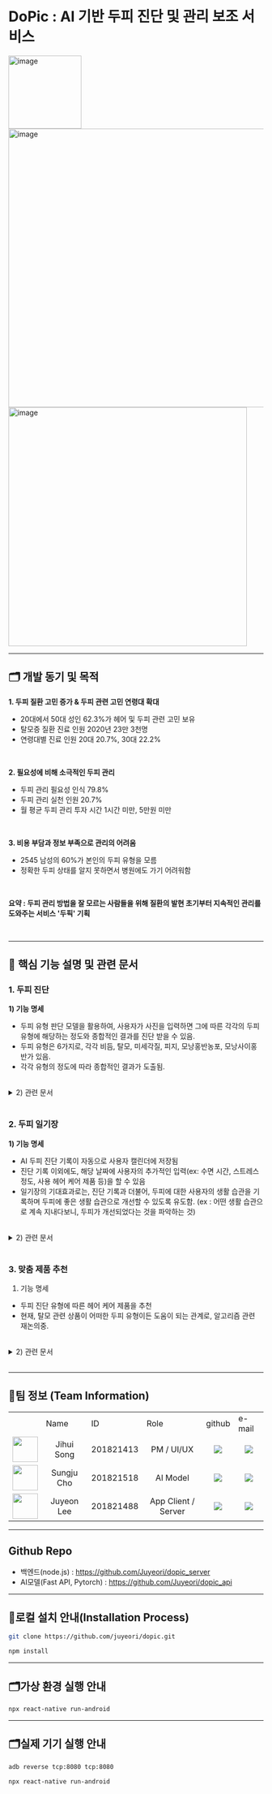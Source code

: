 # DoPic : AI 기반 두피 진단 및 관리 보조 서비스
<img width="144" alt="image" src="https://github.com/Juyeori/DoPic/assets/98978787/238112fd-4882-4cf4-965e-702e5cd30921">

<img width="549" alt="image" src="https://github.com/Juyeori/DoPic/assets/98978787/2fd2d2c9-a7bd-4829-9fb8-1fff70901c5c">
<img width="471" alt="image" src="https://github.com/Juyeori/DoPic/assets/98978787/4570e613-f857-48d9-a154-cf2aff4dd9ee">

---
## 🗂️ 개발 동기 및 목적

__1. 두피 질환 고민 증가 & 두피 관련 고민 연령대 확대__
 - 20대에서 50대 성인 62.3%가 헤어 및 두피 관련 고민 보유
 - 탈모증 질환 진료 인원 2020년 23만 3천명
 - 연령대별 진료 인원 20대 20.7%, 30대 22.2%

<br/>

__2. 필요성에 비해 소극적인 두피 관리__
 - 두피 관리 필요성 인식 79.8%
 - 두피 관리 실천 인원 20.7%
 - 월 평균 두피 관리 투자 시간 1시간 미만, 5만원 미만

<br/>

__3. 비용 부담과 정보 부족으로 관리의 어려움__
 - 2545 남성의 60%가 본인의 두피 유형을 모름
 - 정확한 두피 상태를 알지 못하면서 병원에도 가기 어려워함

 <br/>
 
__요약 : 두피 관리 방법을 잘 모르는 사람들을 위해 질환의 발현 초기부터 지속적인 관리를 도와주는 서비스 '두픽' 기획__

<br/>

---
## 📠 핵심 기능 설명 및 관련 문서


### 1. 두피 진단
 __1) 기능 명세__
  - 두피 유형 판단 모델을 활용하여, 사용자가 사진을 입력하면 그에 따른 각각의 두피 유형에 해당하는 정도와 종합적인 결과를 진단 받을 수 있음.
  - 두피 유형은 6가지로, 각각 비듬, 탈모, 미세각질, 피지, 모낭홍반농포, 모낭사이홍반가 있음.
  - 각각 유형의 정도에 따라 종합적인 결과가 도출됨.
 
 <br/>
 
 <details>
 <summary>2) 관련 문서</summary>
 <br/>
  - UseCase Diagram
 <br/>
 <br/>
  <p align='center'><img src="https://github.com/Juyeori/DoPic/assets/98978787/ed7b6485-d12b-4b14-a34f-c75fb40a4d8c.png" width=600 height=300/></p>
 <br/>
  <br/>
  - Activity Diagram
 <br/>
 <br/>
 <p align='center'><img src="https://github.com/Juyeori/DoPic/assets/98978787/7f5db738-39f5-4702-aea7-e50d1952e486.png" width=600 height=300/></p>
 <br/>
  <br/>
  - Sequence Diagram
 <br/>
 <br/>
 <p align='center'><img src="https://github.com/Juyeori/DoPic/assets/98978787/a4ce2a73-5a5b-4745-bff4-b1a9e1b147de.png" width=600 height=300/></p>
  
  </details>
<br/>

### 2. 두피 일기장
 __1) 기능 명세__
  - AI 두피 진단 기록이 자동으로 사용자 캘린더에 저장됨<br/>
  - 진단 기록 이외에도, 해당 날짜에 사용자의 추가적인 입력(ex: 수면 시간, 스트레스 정도, 사용 헤어 케어 제품 등)을 할 수 있음<br/>
  - 일기장의 기대효과로는, 진단 기록과 더불어, 두피에 대한 사용자의 생활 습관을 기록하며 두피에 좋은 생활 습관으로 개선할 수 있도록 유도함. (ex : 어떤 생활 습관으로 계속 지내다보니, 두피가 개선되었다는 것을 파악하는 것)<br/>

<br/>

<details>
 <summary>2) 관련 문서</summary>
 <br/>
  - UseCase Diagram
 <br/>
 <br/>
 <p align='center'><img src="https://github.com/Juyeori/DoPic/assets/98978787/0f7f4db2-98c2-4b38-970e-1767dcc26eaa.png" width=600 height=300/></p>
  <br/>
  <br/>
  - Activity Diagram
 <br/>
 <br/>
 <p align='center'><img src="https://github.com/Juyeori/DoPic/assets/98978787/7a88c27a-af3e-489d-be70-3ba60e43881b.png" width=600 height=300/></p>
  <br/>
  <br/>
  - Sequence Diagram
 <br/>
 <br/>
 <p align='center'><img src="https://github.com/Juyeori/DoPic/assets/98978787/b28830ab-2087-426c-9281-27c5703c0b54.png" width=600 height=300/></p>
  <br/>
 <br/>
</details>
<br/>

### 3. 맞춤 제품 추천
 1) 기능 명세
  - 두피 진단 유형에 따른 헤어 케어 제품을 추천 <br/>
  - 현재, 탈모 관련 상품이 어떠한 두피 유형이든 도움이 되는 관계로, 알고리즘 관련 재논의중.<br/>

<br/>

<details>
 <summary>2) 관련 문서</summary>
 <br/>
  - UseCase Diagram
 <br/>
 <br/>
 <p align='center'><img src="https://github.com/Juyeori/DoPic/assets/98978787/fc48e10f-c636-4da3-b0a9-dbc96f74d9a5.png" width=600 height=300/></p>
 
</details>
<br/>
  
---
## 🕋팀 정보 (Team Information)


<table>
 <tr>
  <td></td>
  <td>Name</td>
   <td>ID</td>
  <td>Role</td>
  <td>github</td>
  <td>e-mail</td>
 </tr>
   
 <tr>
  <td align='center'><img src="https://avatars.githubusercontent.com/u/77771635?v=4" width="50" height="50"></td>
  <td align='center'>Jihui Song</td>
  <td align='center'>201821413</td>
  <td align='center'>PM / UI/UX</td>
  <td align='center'><a href="https://github.com/tjdnjf47"><img src="http://img.shields.io/badge/tjdnjf47-green?style=social&logo=github"/></a></td>
  <td align='center'><a href="mailto:tjdnjf47@ajou.ac.kr"><img src="https://img.shields.io/badge/seojune408@gmail.com-green?logo=gmail&style=social"/></a></td>
 </tr>
 
 <tr>
  <td align='center'><img src="https://avatars.githubusercontent.com/u/109195660?v=4" width="50" height="50"></td>
  <td align='center'>Sungju Cho</td>
  <td align='center'>201821518</td>
  <td align='center'>AI Model</td>
  <td align='center'><a href="https://github.com/CastleCho"><img src="http://img.shields.io/badge/CastleCho-green?style=social&logo=github"/></a></td>
  <td align='center'><a href="mailto:ghcho333@ajou.ac.kr"><img src="https://img.shields.io/badge/ghcho333@ajou.ac.kr-green?logo=gmail&style=social"/></a></td>
 </tr>

 <tr>
  <td align='center'><img src="https://user-images.githubusercontent.com/98978787/226175108-63792c9b-1d80-45f9-958c-b1d2824f64f1.png" width="50" height="50"></td>
  <td align='center'>Juyeon Lee</td>
  <td align='center'>201821488</td>
  <td align='center'>App Client / Server</td>
  <td align='center'><a href="https://github.com/Juyeori"><img src="http://img.shields.io/badge/Juyeori-green?style=social&logo=github"/></a></td>
  <td align='center'><a href="mailto:dlwndus0728@ajou.ac.kr"><img src="https://img.shields.io/badge/dlwndus0728@ajou.ac.kr-green?logo=gmail&style=social"/></a></td>
 </tr>
</table>

---
## Github Repo

* 백엔드(node.js) : https://github.com/Juyeori/dopic_server
* AI모델(Fast API, Pytorch) : https://github.com/Juyeori/dopic_api

---
## 💽로컬 설치 안내(Installation Process)

```bash
git clone https://github.com/juyeori/dopic.git

npm install
```

---
## 🗂️가상 환경 실행 안내

```bash
npx react-native run-android
```

---
## 🗂️실제 기기 실행 안내

```bash
adb reverse tcp:8080 tcp:8080
```

```bash
npx react-native run-android
```
